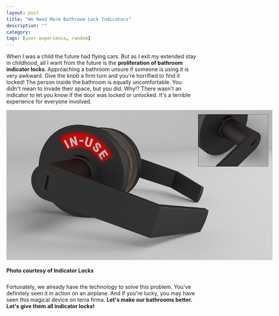 ```yaml
---
layout: post
title: "We Need More Bathroom Lock Indicators"
description: ""
category: 
tags: [user experience, random]
---
```


When I was a child the future had flying cars. But as I exit my extended stay in childhood, all I want from the future is the **proliferation of bathroom indicator locks**. Approaching a bathroom unsure if someone is using it is very awkward. Give the knob a firm turn and you're horrified to find it locked! The person inside the bathroom is equally uncomfortable. You didn't mean to invade their space, but you did. Why!? There wasn't an indicator to let you know if the door was locked or unlocked. It's a terrible experience for everyone involved. 

<div>
	<img class="rounded-corners" style="max-width: 700px; border: 1px solid #cdcdcd;" src="/assets/images/posts/2016-05-22/indicator_lock.jpg"/>
	<p class="caption-text" style="line-height: 1.5em; margin-bottom: 24px;"><strong>Photo courtesy of Indicator Locks</strong></p>
</div>

Fortunately, we already have the technology to solve this problem. You've definitely seen it in action on an airplane. And if you're lucky, you may have seen this magical device on terra firma. **Let's make our bathrooms better. Let's give them all indicator locks!**